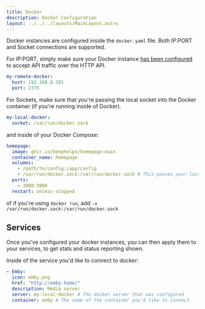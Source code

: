 ```yaml
---
title: Docker
description: Docker Configuration
layout: ../../../layouts/MainLayout.astro
---
```


Docker instances are configured inside the `docker.yaml` file. Both IP:PORT and Socket connections are supported.

For IP:PORT, simply make sure your Docker instance [has been configured](https://gist.github.com/styblope/dc55e0ad2a9848f2cc3307d4819d819f) to accept API traffic over the HTTP API.

```yaml
my-remote-docker:
  host: 192.168.0.101
  port: 2375
```

For Sockets, make sure that you're passing the local socket into the Docker container (if you're running inside of Docker).

```yaml
my-local-docker:
  socket: /var/run/docker.sock
```

and inside of your Docker Compose:

```yaml
homepage:
  image: ghcr.io/benphelps/homepage:main
  container_name: homepage
  volumes:
    - /path/to/config:/app/config
    - /var/run/docker.sock:/var/run/docker.sock # This passes your local docker socket to the container
  ports:
    - 3000:3000
  restart: unless-stopped
```

of if you're using `docker run`, add `-v /var/run/docker.sock:/var/run/docker.sock`

## Services

Once you've configured your docker instances, you can then apply them to your services, to get stats and status reporting shown.

Inside of the service you'd like to connect to docker:

```yaml
- Emby:
  icon: emby.png
  href: "http://emby.home/"
  description: Media server
  server: my-local-docker # The docker server that was configured
  container: emby # The name of the container you'd like to connect
```
